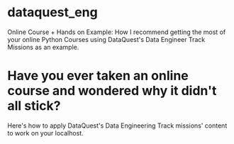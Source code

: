# dataquest_eng
Online Course + Hands on Example: How I recommend getting the most of your online Python Courses using DataQuest's Data Engineer Track Missions as an example.

Have you ever taken an online course and wondered why it didn't all stick?
======
Here's how to apply DataQuest's Data Engineering Track missions' content to work on your localhost.
